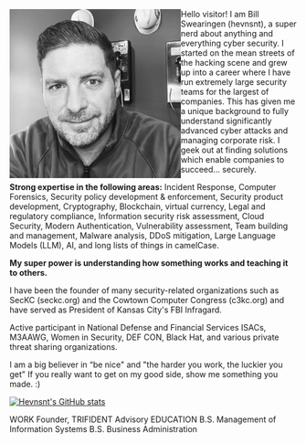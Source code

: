 Hello visitor!
<img align="left" src="./images/bill-bio.jpeg" width="300" alt="Bill Swearingen's bio picture" title="Bill Swearingen">
I am Bill Swearingen (hevnsnt), a super nerd about anything and everything cyber security. I started on the mean streets of the hacking scene and grew up into a career where I have run extremely large security teams for the largest of companies. This has given me a unique background to fully understand significantly advanced cyber attacks and managing corporate risk. I geek out at finding solutions which enable companies to succeed… securely.

**Strong expertise in the following areas:**
Incident Response, Computer Forensics, Security policy development & enforcement, Security product development, Cryptography, Blockchain, virtual currency, Legal and regulatory compliance, Information security risk assessment, Cloud Security, Modern Authentication, Vulnerability assessment, Team building and management, Malware analysis, DDoS mitigation, Large Language Models (LLM), AI, and long lists of things in camelCase.


**My super power is understanding how something works and teaching it to others.**

I have been the founder of many security-related organizations such as SecKC (seckc.org) and the Cowtown Computer Congress (c3kc.org) and have served as President of Kansas City's FBI Infragard.

Active participant in National Defense and Financial Services ISACs, M3AAWG, Women in Security, DEF CON, Black Hat, and various private threat sharing organizations.

I am a big believer in “be nice" and "the harder you work, the luckier you get" If you really want to get on my good side, show me something you made. :)

[![Hevnsnt's GitHub stats](https://github-readme-stats.vercel.app/api?username=hevnsnt&hide=contribs)](https://github.com/anuraghazra/github-readme-stats)

WORK
Founder, TRIFIDENT Advisory
EDUCATION
B.S. Management of Information Systems
B.S. Business Administration
